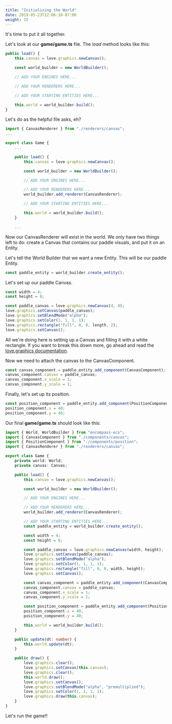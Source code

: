 ```yaml
---
title: "Initializing the World"
date: 2019-05-23T12:06:18-07:00
weight: 15
---
```


It's time to put it all together.

Let's look at our **game/game.ts** file. The *load* method looks like this:

```ts
public load() {
    this.canvas = love.graphics.newCanvas();

    const world_builder = new WorldBuilder();

    // ADD YOUR ENGINES HERE...

    // ADD YOUR RENDERERS HERE...

    // ADD YOUR STARTING ENTITIES HERE...

    this.world = world_builder.build();
}
```

Let's do as the helpful file asks, eh?

```ts
import { CanvasRenderer } from "./renderers/canvas";
...

export class Game {
    ...

    public load() {
        this.canvas = love.graphics.newCanvas();

        const world_builder = new WorldBuilder();

        // ADD YOUR ENGINES HERE...

        // ADD YOUR RENDERERS HERE...
        world_builder.add_renderer(CanvasRenderer);

        // ADD YOUR STARTING ENTITIES HERE...

        this.world = world_builder.build();
    }

    ...
```

Now our CanvasRenderer will exist in the world. We only have two things left to do: create a Canvas that contains our paddle visuals, and put it on an Entity.

Let's tell the World Builder that we want a new Entity. This will be our paddle Entity.

```ts
const paddle_entity = world_builder.create_entity();
```

Let's set up our paddle Canvas.

```ts
const width = 4;
const height = 8;

const paddle_canvas = love.graphics.newCanvas(4, 8);
love.graphics.setCanvas(paddle_canvas);
love.graphics.setBlendMode("alpha");
love.graphics.setColor(1, 1, 1, 1);
love.graphics.rectangle("fill", 0, 0, length, 2);
love.graphics.setCanvas();
```

All we're doing here is setting up a Canvas and filling it with a white rectangle. If you want to break this down more, go ahead and read the [love.graphics documentation](https://love2d.org/wiki/love.graphics).

Now we need to attach the canvas to the CanvasComponent.

```ts
const canvas_component = paddle_entity.add_component(CanvasComponent);
canvas_component.canvas = paddle_canvas;
canvas_component.x_scale = 1;
canvas_component.y_scale = 1;
```

Finally, let's set up its position.

```ts
const position_component = paddle_entity.add_component(PositionComponent);
position_component.x = 40;
position_component.y = 40;
```

Our final **game/game.ts** should look like this:

```ts
import { World, WorldBuilder } from "encompass-ecs";
import { CanvasComponent } from "./components/canvas";
import { PositionComponent } from "./components/position";
import { CanvasRenderer } from "./renderers/canvas";

export class Game {
    private world: World;
    private canvas: Canvas;

    public load() {
        this.canvas = love.graphics.newCanvas();

        const world_builder = new WorldBuilder();

        // ADD YOUR ENGINES HERE...

        // ADD YOUR RENDERERS HERE...
        world_builder.add_renderer(CanvasRenderer);

        // ADD YOUR STARTING ENTITIES HERE...
        const paddle_entity = world_builder.create_entity();

        const width = 4;
        const height = 8;

        const paddle_canvas = love.graphics.newCanvas(width, height);
        love.graphics.setCanvas(paddle_canvas);
        love.graphics.setBlendMode("alpha");
        love.graphics.setColor(1, 1, 1, 1);
        love.graphics.rectangle("fill", 0, 0, width, height);
        love.graphics.setCanvas();

        const canvas_component = paddle_entity.add_component(CanvasComponent);
        canvas_component.canvas = paddle_canvas;
        canvas_component.x_scale = 1;
        canvas_component.y_scale = 1;

        const position_component = paddle_entity.add_component(PositionComponent);
        position_component.x = 40;
        position_component.y = 40;

        this.world = world_builder.build();
    }

    public update(dt: number) {
        this.world.update(dt);
    }

    public draw() {
        love.graphics.clear();
        love.graphics.setCanvas(this.canvas);
        love.graphics.clear();
        this.world.draw();
        love.graphics.setCanvas();
        love.graphics.setBlendMode("alpha", "premultiplied");
        love.graphics.setColor(1, 1, 1, 1);
        love.graphics.draw(this.canvas);
    }
}
```

Let's run the game!!
